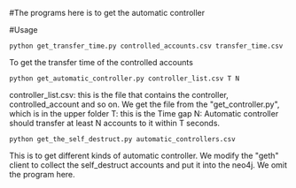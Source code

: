 #The programs here is to get the automatic controller

#Usage
```
python get_transfer_time.py controlled_accounts.csv transfer_time.csv
```
To get the transfer time of the controlled accounts


```
python get_automatic_controller.py controller_list.csv T N
```
controller_list.csv: this is the file that contains the controller, controlled_account and so on. We get the file from the "get_controller.py", which is in the upper folder
T: this is the Time gap
N: Automatic controller should transfer at least N accounts to it within T seconds.

```
python get_the_self_destruct.py automatic_controllers.csv
```
This is to get different kinds of automatic controller. We modify the "geth" client to collect the self_destruct accounts and put it into the neo4j. We omit the program here.
